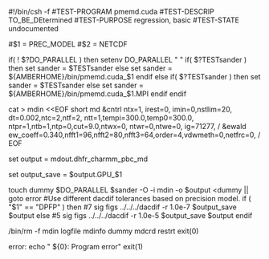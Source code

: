 #!/bin/csh -f
#TEST-PROGRAM pmemd.cuda
#TEST-DESCRIP TO_BE_DEtermined
#TEST-PURPOSE regression, basic
#TEST-STATE   undocumented

#$1 = PREC_MODEL
#$2 = NETCDF

if( ! $?DO_PARALLEL ) then
  setenv DO_PARALLEL " "
  if( $?TESTsander ) then
      set sander = $TESTsander
  else
      set sander = ${AMBERHOME}/bin/pmemd.cuda_$1
  endif
else
  if( $?TESTsander ) then
      set sander = $TESTsander
  else
      set sander = ${AMBERHOME}/bin/pmemd.cuda_$1.MPI
  endif
endif

cat > mdin <<EOF
 short md
 &cntrl
   ntx=1, irest=0,
   imin=0,nstlim=20,
   dt=0.002,ntc=2,ntf=2,
   ntt=1,tempi=300.0,temp0=300.0, 
   ntpr=1,ntb=1,ntp=0,cut=9.0,ntwx=0,
   ntwr=0,ntwe=0, ig=71277,
 /
 &ewald
  ew_coeff=0.340,nfft1=96,nfft2=80,nfft3=64,order=4,vdwmeth=0,netfrc=0,
 /
EOF

set output = mdout.dhfr_charmm_pbc_md

set output_save = $output.GPU_$1

touch dummy
$DO_PARALLEL $sander -O -i mdin -o $output <dummy || goto error
#Use different dacdif tolerances based on precision model.
if ( "$1" == "DPFP" ) then
  #7 sig figs
  ../../../dacdif -r 1.0e-7 $output_save $output
else
  #5 sig figs
  ../../../dacdif -r 1.0e-5 $output_save $output
endif

/bin/rm -f mdin logfile mdinfo dummy mdcrd restrt
exit(0)

error:
echo "  ${0}:  Program error"
exit(1)







